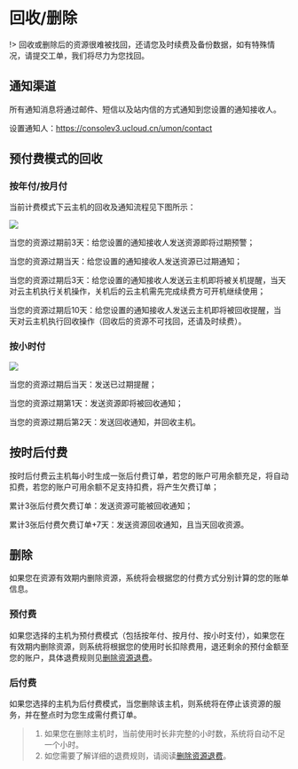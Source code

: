 # 回收/删除

!> 回收或删除后的资源很难被找回，还请您及时续费及备份数据，如有特殊情况，请提交工单，我们将尽力为您找回。

## 通知渠道

所有通知消息将通过邮件、短信以及站内信的方式通知到您设置的通知接收人。

设置通知人：<https://consolev3.ucloud.cn/umon/contact>

## 预付费模式的回收
### 按年付/按月付

当前计费模式下云主机的回收及通知流程见下图所示：

![](/images/buy/recycle1.png)

当您的资源过期前3天：给您设置的通知接收人发送资源即将过期预警；

当您的资源过期当天：给您设置的通知接收人发送资源已过期通知；

当您的资源过期后3天：给您设置的通知接收人发送云主机即将被关机提醒，当天对云主机执行关机操作，关机后的云主机需先完成续费方可开机继续使用；

当您的资源过期后10天：给您设置的通知接收人发送云主机即将被回收提醒，当天对云主机执行回收操作（回收后的资源不可找回，还请及时续费）。

### 按小时付

![](/images/buy/recycle2.png)

当您的资源过期后当天：发送已过期提醒；

当您的资源过期第1天：发送资源即将被回收通知；

当您的资源过期后第2天：发送回收通知，并回收主机。

## 按时后付费

按时后付费云主机每小时生成一张后付费订单，若您的账户可用余额充足，将自动扣费，若您的账户可用余额不足支持扣费，将产生欠费订单；

累计3张后付费欠费订单：发送资源可能被回收通知；

累计3张后付费欠费订单+7天：发送资源回收通知，且当天回收资源。


## 删除

如果您在资源有效期内删除资源，系统将会根据您的付费方式分别计算的您的账单信息。

### 预付费

如果您选择的主机为预付费模式（包括按年付、按月付、按小时支付），如果您在有效期内删除资源，则系统将根据您的使用时长扣除费用，退还剩余的预付金额至您的账户，具体退费规则见[删除资源退费](https://docs.ucloud.cn/charge/refund)。

### 后付费

如果您选择的主机为后付费模式，当您删除该主机，则系统将在停止该资源的服务，并在整点时为您生成需付费订单。<br>

> 1. 如果您在删除主机时，当前使用时长非完整的小时数，系统将自动不足一个小时。<br>
> 2. 如您需要了解详细的退费规则，请阅读[删除资源退费](https://docs.ucloud.cn/charge/refund)。<br>



